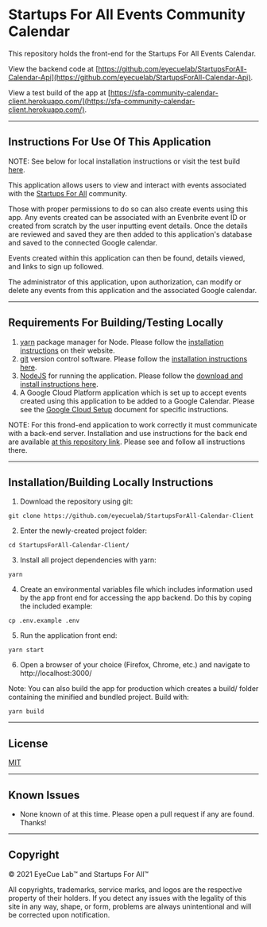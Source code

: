 # Startups For All Events Community Calendar

This repository holds the front-end for the Startups For All Events Calendar.

View the backend code at [https://github.com/eyecuelab/StartupsForAll-Calendar-Api](https://github.com/eyecuelab/StartupsForAll-Calendar-Api).

View a test build of the app at [https://sfa-community-calendar-client.herokuapp.com/](https://sfa-community-calendar-client.herokuapp.com/).

---

## Instructions For Use Of This Application

NOTE: See below for local installation instructions or visit the test build [here](https://sfa-community-calendar-client.herokuapp.com/).

This application allows users to view and interact with events associated with the [Startups For All](https://startupsforall.org/) community.

Those with proper permissions to do so can also create events using this app. Any events created can be associated with an Evenbrite event ID or created from scratch by the user inputting event details. Once the details are reviewed and saved they are then added to this application's database and saved to the connected Google calendar.

Events created within this application can then be found, details viewed, and links to sign up followed.

The administrator of this application, upon authorization, can modify or delete any events from this application and the associated Google calendar.

---

## Requirements For Building/Testing Locally

1. [yarn](https://yarnpkg.com/) package manager for Node. Please follow the [installation instructions](https://yarnpkg.com/getting-started/install) on their website.
2. [git](https://git-scm.com/book/en/v2/Getting-Started-Installing-Git) version control software. Please follow the [installation instructions here](https://git-scm.com/book/en/v2/Getting-Started-Installing-Git).
3. [NodeJS](https://nodejs.org/en/download/) for running the application. Please follow the [download and install instructions here](https://nodejs.org/en/download/).
4. A Google Cloud Platform application which is set up to accept events created using this application to be added to a Google Calendar. Please see the [Google Cloud Setup](Cloud_Setup.md) document for specific instructions.

NOTE: For this frond-end application to work correctly it must communicate with a back-end server. Installation and use instructions for the back end are available [at this repository link](https://github.com/eyecuelab/StartupsForAll-Calendar-Api). Please see and follow all instructions there.

---

## Installation/Building Locally Instructions

1. Download the repository using git:

```
git clone https://github.com/eyecuelab/StartupsForAll-Calendar-Client
```

2. Enter the newly-created project folder:

```
cd StartupsForAll-Calendar-Client/
```

3. Install all project dependencies with yarn:

```
yarn
```

4. Create an environmental variables file which includes information used by the app front end for accessing the app backend. Do this by coping the included example:

```
cp .env.example .env
```

5. Run the application front end:

```
yarn start
```

6. Open a browser of your choice (Firefox, Chrome, etc.) and navigate to http://localhost:3000/

Note: You can also build the app for production which creates a build/ folder containing the minified and bundled project. Build with:

```
yarn build
```

---

## License

[MIT](https://mit-license.org/)

---

## Known Issues

- None known of at this time. Please open a pull request if any are found. Thanks!

---

## Copyright

&copy; 2021
EyeCue Lab&trade; and Startups For All&trade;

All copyrights, trademarks, service marks, and logos are the respective property of their holders. If you detect any issues with the legality of this site in any way, shape, or form, problems are always unintentional and will be corrected upon notification.
